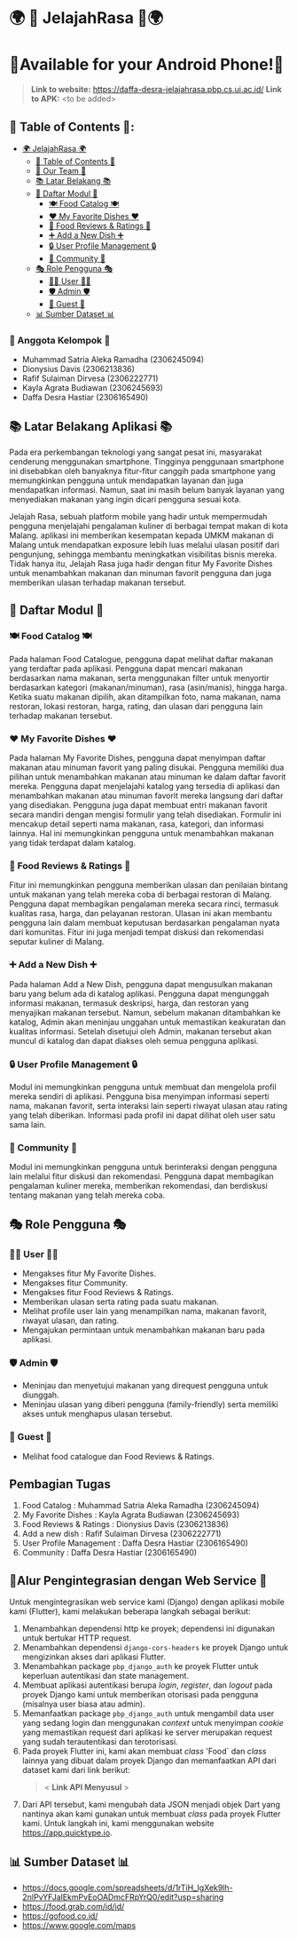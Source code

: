 # 🌍 🍜 JelajahRasa 🍜🌍
# 📱Available for your Android Phone!📱
>**Link to website:**
>https://daffa-desra-jelajahrasa.pbp.cs.ui.ac.id/
>**Link to APK:**
> \<to be added\>

## 📑 Table of Contents 📑:

- [🌍 JelajahRasa 🌍](#-jelajahrasa-)
    - [📑 Table of Contents 📑](#-table-of-contents-)
    - [👥 Our Team 👥](#-anggota-kelompok-)
    - [📚 Latar Belakang 📚](#-latar-belakang-aplikasi-)
    - [📂 Daftar Modul 📂](#-daftar-modul-)
        - [🍽️ Food Catalog 🍽️](#️-food-catalog-️)
        - [❤️ My Favorite Dishes ❤️](#️-my-favorite-dishes-️)
        - [💬 Food Reviews & Ratings 💬](#-food-reviews--ratings-)
        - [➕ Add a New Dish ➕](#-add-a-new-dish-)
        - [🔒 User Profile Management 🔒](#-user-profile-management-)
        - [💬 Community 💬](#-community-)
    - [🎭 Role Pengguna 🎭](#-role-pengguna-)
        - [👨‍💼 User 👨‍💼](#-user-)
        - [🛡️ Admin 🛡️](#️-admin-️)
        - [👤 Guest 👤](#-guest-)
    - [📊 Sumber Dataset 📊](#-sumber-dataset-)

### 👥 Anggota Kelompok 👥
- Muhammad Satria Aleka Ramadha (2306245094)
- Dionysius Davis (2306213836)
- Rafif Sulaiman Dirvesa (2306222771)
- Kayla Agrata Budiawan (2306245693)
- Daffa Desra Hastiar (2306165490)


## 📚 Latar Belakang Aplikasi 📚
Pada era perkembangan teknologi yang sangat pesat ini, masyarakat cenderung menggunakan smartphone. Tingginya penggunaan smartphone ini disebabkan oleh banyaknya fitur-fitur canggih pada smartphone yang memungkinkan pengguna untuk mendapatkan layanan dan juga mendapatkan informasi. Namun, saat ini masih belum banyak layanan yang menyediakan makanan yang ingin dicari pengguna sesuai kota.  

Jelajah Rasa, sebuah platform mobile yang hadir untuk mempermudah pengguna menjelajahi pengalaman kuliner di berbagai tempat makan di kota Malang. aplikasi ini memberikan kesempatan kepada UMKM makanan di Malang untuk mendapatkan exposure lebih luas melalui ulasan positif dari pengunjung, sehingga membantu meningkatkan visibilitas bisnis mereka. Tidak hanya itu, Jelajah Rasa juga hadir dengan fitur My Favorite Dishes untuk menambahkan makanan dan minuman favorit pengguna dan juga memberikan ulasan terhadap makanan tersebut.

## 📂 Daftar Modul 📂

### 🍽️ Food Catalog 🍽️
Pada halaman Food Catalogue, pengguna dapat melihat daftar makanan yang terdaftar pada aplikasi. Pengguna dapat mencari makanan berdasarkan nama makanan, serta menggunakan filter untuk menyortir berdasarkan kategori (makanan/minuman), rasa (asin/manis), hingga harga. Ketika suatu makanan dipilih, akan ditampilkan foto, nama makanan, nama restoran, lokasi restoran, harga, rating, dan ulasan dari pengguna lain terhadap makanan tersebut. 

### ❤️ My Favorite Dishes ❤️
Pada halaman My Favorite Dishes, pengguna dapat menyimpan daftar makanan atau minuman favorit yang paling disukai. Pengguna memiliki dua pilihan untuk menambahkan makanan atau minuman ke dalam daftar favorit mereka. Pengguna dapat menjelajahi katalog yang tersedia di aplikasi dan menambahkan makanan atau minuman favorit mereka langsung dari daftar yang disediakan. Pengguna juga dapat membuat entri makanan favorit secara mandiri dengan mengisi formulir yang telah disediakan. Formulir ini mencakup detail seperti nama makanan, rasa, kategori, dan informasi lainnya. Hal ini memungkinkan pengguna untuk menambahkan makanan yang tidak terdapat dalam katalog.

### 💬 Food Reviews & Ratings 💬
Fitur ini memungkinkan pengguna memberikan ulasan dan penilaian bintang untuk makanan yang telah mereka coba di berbagai restoran di Malang. Pengguna dapat membagikan pengalaman mereka secara rinci, termasuk kualitas rasa, harga, dan pelayanan restoran. Ulasan ini akan membantu pengguna lain dalam membuat keputusan berdasarkan pengalaman nyata dari komunitas. Fitur ini juga menjadi tempat diskusi dan rekomendasi seputar kuliner di Malang.

### ➕ Add a New Dish ➕
Pada halaman Add a New Dish, pengguna dapat mengusulkan makanan baru yang belum ada di katalog aplikasi. Pengguna dapat mengunggah informasi makanan, termasuk deskripsi, harga, dan restoran yang menyajikan makanan tersebut. Namun, sebelum makanan ditambahkan ke katalog, Admin akan meninjau unggahan untuk memastikan keakuratan dan kualitas informasi. Setelah disetujui oleh Admin, makanan tersebut akan muncul di katalog dan dapat diakses oleh semua pengguna aplikasi.

### 🔒 User Profile Management 🔒
Modul ini memungkinkan pengguna untuk membuat dan mengelola profil mereka sendiri di aplikasi. Pengguna bisa menyimpan informasi seperti nama, makanan favorit, serta interaksi lain seperti riwayat ulasan atau rating yang telah diberikan. Informasi pada profil ini dapat dilihat oleh user satu sama lain.

### 💬 Community 💬
Modul ini memungkinkan pengguna untuk berinteraksi dengan pengguna lain melalui fitur diskusi dan rekomendasi. Pengguna dapat membagikan pengalaman kuliner mereka, memberikan rekomendasi, dan berdiskusi tentang makanan yang telah mereka coba.

## 🎭 Role Pengguna 🎭
### 👨‍💼 User 👨‍💼
- Mengakses fitur My Favorite Dishes.
- Mengakses fitur Community.
- Mengakses fitur Food Reviews & Ratings.
- Memberikan ulasan serta rating pada suatu makanan.
- Melihat profile user lain yang menampilkan nama, makanan favorit, riwayat ulasan, dan rating.
- Mengajukan permintaan untuk menambahkan makanan baru pada aplikasi.

### 🛡️ Admin 🛡️
- Meninjau dan menyetujui makanan yang direquest pengguna untuk diunggah.
- Meninjau ulasan yang diberi pengguna (family-friendly) serta memiliki akses untuk menghapus ulasan tersebut.

### 👤 Guest 👤
- Melihat food catalogue dan Food Reviews & Ratings.

## Pembagian Tugas
1. Food Catalog : Muhammad Satria Aleka Ramadha (2306245094)
2. My Favorite Dishes : Kayla Agrata Budiawan (2306245693)
3. Food Reviews & Ratings : Dionysius Davis (2306213836)
4. Add a new dish : Rafif Sulaiman Dirvesa (2306222771)
5. User Profile Management : Daffa Desra Hastiar (2306165490)
6. Community : Daffa Desra Hastiar (2306165490)

## 🔗Alur Pengintegrasian dengan Web Service 🔗
Untuk mengintegrasikan web service kami (Django) dengan aplikasi mobile kami (Flutter), kami melakukan beberapa langkah sebagai berikut:
1. Menambahkan dependensi http ke proyek; dependensi ini digunakan untuk bertukar HTTP request.
2. Menambahkan dependensi `django-cors-headers` ke proyek Django untuk mengizinkan akses dari aplikasi Flutter.
3. Menambahkan package `pbp_django_auth` ke proyek Flutter untuk keperluan autentikasi dan state management.
4. Membuat aplikasi autentikasi berupa _login_, _register_, dan _logout_ pada proyek Django kami untuk memberikan otorisasi pada pengguna (misalnya user biasa atau admin).
5. Memanfaatkan package `pbp_django_auth` untuk mengambil data user yang sedang login dan menggunakan _context_ untuk menyimpan _cookie_ yang memastikan request dari aplikasi ke server merupakan request yang sudah terautentikasi dan terotorisasi.
6. Pada proyek Flutter ini, kami akan membuat _class_ 'Food` dan _class_ lainnya yang dibuat dalam proyek Django dan memanfaatkan API dari dataset kami dari link berikut:
    > \< **Link API Menyusul** \>
7. Dari API tersebut, kami mengubah data JSON menjadi objek Dart yang nantinya akan kami gunakan untuk membuat _class_ pada proyek Flutter kami. Untuk langkah ini, kami menggunakan website https://app.quicktype.io.

## 📊 Sumber Dataset 📊
- https://docs.google.com/spreadsheets/d/1rTiH_IgXek9lh-2nlPvYFJalEkmPvEoOADmcFRpYrQ0/edit?usp=sharing 
- https://food.grab.com/id/id/ 
- https://gofood.co.id/ 
- https://www.google.com/maps